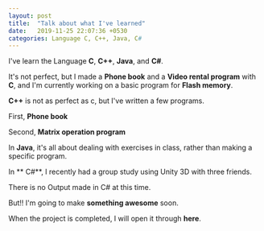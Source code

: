 ```yaml
---
layout: post
title:  "Talk about what I've learned"
date:   2019-11-25 22:07:36 +0530
categories: Language C, C++, Java, C#
---
```

I've learn the Language **C**, **C++**, **Java**, and **C#**.

It's not perfect, but I made a **Phone book** and a **Video rental program** with **C**, and I'm currently working on a basic program for **Flash memory**.



**C++** is not as perfect as c, but I've written a few programs.

First, **Phone book**

Second, **Matrix operation program**



In **Java**, it's all about dealing with exercises in class, rather than making a specific program.



In ** C#**, I recently had a group study using Unity 3D with three friends.

There is no Output made in C# at this time.

But!! I'm going to make **something awesome** soon.

When the project is completed, I will open it through **here**.
